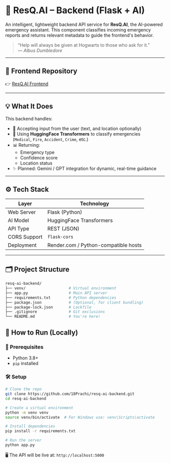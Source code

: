 # 🧠 ResQ.AI – Backend (Flask + AI)

An intelligent, lightweight backend API service for **ResQ.AI**, the AI-powered emergency assistant. This component classifies incoming emergency reports and returns relevant metadata to guide the frontend's behavior.

> “Help will always be given at Hogwarts to those who ask for it.”  
> — *Albus Dumbledore*

---

## 🔗 Frontend Repository  
👉 [ResQ.AI Frontend](https://github.com/18Prachi/resq-ai)

---

## 💡 What It Does

This backend handles:

- 🧾 Accepting input from the user (text, and location optionally)
- 🧠 Using **HuggingFace Transformers** to classify emergencies  
  (`Medical`, `Fire`, `Accident`, `Crime`, etc.)
- 📊 Returning:
  - Emergency type
  - Confidence score
  - Location status
- ✨ Planned: Gemini / GPT integration for dynamic, real-time guidance

---

## ⚙️ Tech Stack

| Layer        | Technology                    |
|--------------|-------------------------------|
| Web Server   | Flask (Python)                |
| AI Model     | HuggingFace Transformers      |
| API Type     | REST (JSON)                   |
| CORS Support | `flask-cors`                  |
| Deployment   | Render.com / Python-compatible hosts |

---

## 🗂️ Project Structure

```bash
resq-ai-backend/
├── venv/                   # Virtual environment
├── app.py                  # Main API server
├── requirements.txt        # Python dependencies
├── package.json            # (Optional, for client bundling)
├── package-lock.json       # Lockfile
├── .gitignore              # Git exclusions
└── README.md               # You're here!
```

## 🚀 How to Run (Locally)

### 🧰 Prerequisites
- Python 3.8+
- `pip` installed

### 🛠️ Setup

```bash
# Clone the repo
git clone https://github.com/18Prachi/resq-ai-backend.git
cd resq-ai-backend

# Create a virtual environment
python -m venv venv
source venv/bin/activate  # For Windows use: venv\Scripts\activate

# Install dependencies
pip install -r requirements.txt

# Run the server
python app.py

```
🖥️ The API will be live at: `http://localhost:5000`

